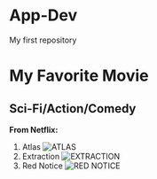 # App-Dev
My first repository
# My Favorite Movie
## Sci-Fi/Action/Comedy

**From Netflix:**
1. Atlas
   ![ATLAS](https://mmedia.notitarde.com.ve/19837/foto-agencia-48884.jpg)
3. Extraction
   ![EXTRACTION](https://tse2.mm.bing.net/th/id/OIP.JbuNvE2bRs_hlzNyScII_QHaKj?cb=iwp1&rs=1&pid=ImgDetMain)
5. Red Notice
   ![RED NOTICE](https://wallpaperaccess.com/full/7741536.jpg)

